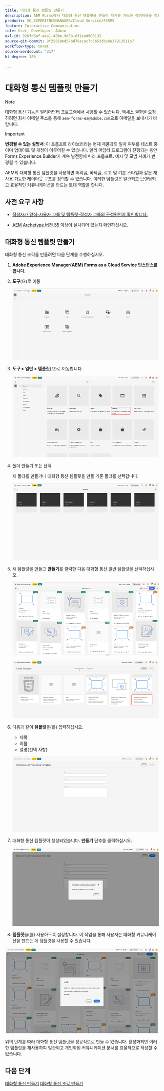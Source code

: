 ```yaml
---
title: 대화형 통신 템플릿 만들기
description: AEM Forms에서 대화형 통신 템플릿을 만들어 재사용 가능한 레이아웃을 정의하고, 브랜드 일관성을 보장하고, 개인화된 데이터 기반 커뮤니케이션의 생성을 간소화합니다.
products: SG_EXPERIENCEMANAGER/Cloud Service/FORMS
feature: Interactive Communication
role: User, Developer, Admin
exl-id: 926fd6af-aea1-40be-9d38-8f1ea0900132
source-git-commit: 8f25010ed57bd76acac7c56533ba8e37913511b7
workflow-type: tm+mt
source-wordcount: '317'
ht-degree: 18%

---
```



# 대화형 통신 템플릿 만들기

>[!NOTE]
>
> 대화형 통신 기능은 얼리어답터 프로그램에서 사용할 수 있습니다. 액세스 권한을 요청하려면 회사 이메일 주소를 통해 `aem-forms-ea@adobe.com`으로 이메일을 보내시기 바랍니다.

>[!IMPORTANT]
>
> **변경될 수 있는 설명서**: 이 프롬프트 라이브러리는 현재 제품과의 일치 여부를 테스트 중이며 업데이트 및 개정이 이루어질 수 있습니다. 얼리 어답터 프로그램이 진행되는 동안 Forms Experience Builder가 계속 발전함에 따라 프롬프트. 예시 및 모범 사례가 변경될 수 있습니다.

AEM의 대화형 통신 템플릿을 사용하면 머리글, 바닥글, 로고 및 기본 스타일과 같은 재사용 가능한 레이아웃 구조를 정의할 수 있습니다. 이러한 템플릿은 일관되고 브랜딩되고 효율적인 커뮤니케이션을 만드는 토대 역할을 합니다.

## 사전 요구 사항

* [작성자가 양식-사용자 그룹 및 템플릿-작성자 그룹의 구성원인지 확인합니다.](/help/forms/setup-forms-cloud-service.md#configure-users)

* [AEM Archetype 버전 55](https://github.com/adobe/aem-project-archetype) 이상이 설치되어 있는지 확인하십시오.

## 대화형 통신 템플릿 만들기

대화형 통신 조각을 만들려면 다음 단계를 수행하십시오.

1. **Adobe Experience Manager(AEM) Forms as a Cloud Service 인스턴스를 엽니다**.

1. **도구**(으)로 이동

   ![IC 문서 찾기](/help/forms/interactive-communication/assets/aem.png)

1. **도구 > 일반 > 템플릿**(으)로 이동합니다.

   ![IC 문서 찾기](/help/forms/interactive-communication/assets/template.png)

1. 폴더 만들기 또는 선택

   새 폴더를 만들거나 대화형 통신 템플릿을 만들 기존 폴더를 선택합니다.

   ![IC 문서 찾기](/help/forms/interactive-communication/assets/choosefolder.png)

1. 새 템플릿을 만들고 **만들기**&#x200B;를 클릭한 다음 대화형 통신 일반 템플릿을 선택하십시오.

   ![IC 문서 찾기](/help/forms/interactive-communication/assets/create1.png)

   ![IC 문서 찾기](/help/forms/interactive-communication/assets/choose.png)

1. 다음과 같이 **템플릿**&#x200B;을(를) 입력하십시오.

   * 제목
   * 이름
   * 설명(선택 사항)

   ![IC 문서 찾기](/help/forms/interactive-communication/assets/create2.png)

1. 대화형 통신 템플릿이 생성되었습니다. **만들기** 단추를 클릭하십시오.

   ![IC 문서 찾기](/help/forms/interactive-communication/assets/enabled.png)

1. **템플릿**&#x200B;을(를) 사용하도록 설정합니다. 이 작업을 통해 사용자는 대화형 커뮤니케이션을 만드는 데 템플릿을 사용할 수 있습니다.

![IC 문서 찾기](/help/forms/interactive-communication/assets/enable.png)

위의 단계를 따라 대화형 통신 템플릿을 성공적으로 만들 수 있습니다. 활성화되면 이러한 템플릿을 재사용하여 일관되고 개인화된 커뮤니케이션 문서를 효율적으로 작성할 수 있습니다.

## 다음 단계

[대화형 통신 만들기](/help/forms/interactive-communication/create-interactive-communication.md)
[대화형 통신 조각 만들기](/help/forms/interactive-communication/create-interactive-communication-fragment.md)

